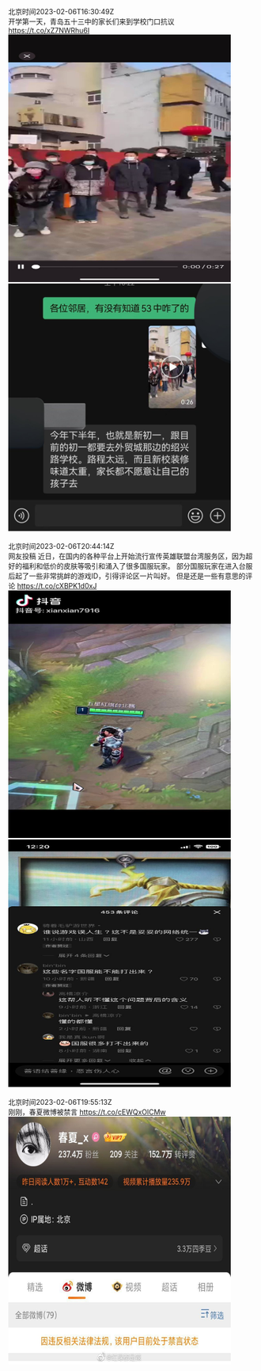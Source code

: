 北京时间2023-02-06T16:30:49Z<br>开学第一天，青岛五十三中的家长们来到学校门口抗议 https://t.co/xZ7NWRhu6I<br><img src='/temp/video/2023/x-Month-2/t-Day-06/whyyoutouzhele/1622513127374864384_0.jpg' width='450' height='500'><img src='/temp/image/2023/x-Month-2/1622513127374864384_0.jpg' width='450' height='500'><br><br>北京时间2023-02-06T20:44:14Z<br>网友投稿
近日，在国内的各种平台上开始流行宣传英雄联盟台湾服务区，因为超好的福利和低价的皮肤等吸引和涌入了很多国服玩家。
部分国服玩家在进入台服后起了一些非常挑衅的游戏ID，引得评论区一片叫好。
但是还是一些有意思的评论 https://t.co/cXBPK1d0xJ<br><img src='/temp/video/2023/x-Month-2/t-Day-06/whyyoutouzhele/1622576903432425476_0.jpg' width='450' height='500'><img src='/temp/image/2023/x-Month-2/1622576903432425476_0.jpg' width='450' height='500'><br><br>北京时间2023-02-06T19:55:13Z<br>刚刚，春夏微博被禁言 https://t.co/cEWQxOlCMw<br><img src='/temp/image/2023/x-Month-2/1622564566617010177_0.jpg' width='450' height='500'><br><br>